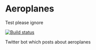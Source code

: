 # Aeroplanes

Test please ignore

[![Build status](https://badge.buildkite.com/0fc6bfbc985d7881fbaa6df6f9b39c940acc86cd392108f83a.svg)](https://buildkite.com/tofu-and-yuri/aero-planes)

Twitter bot which posts about aeroplanes
